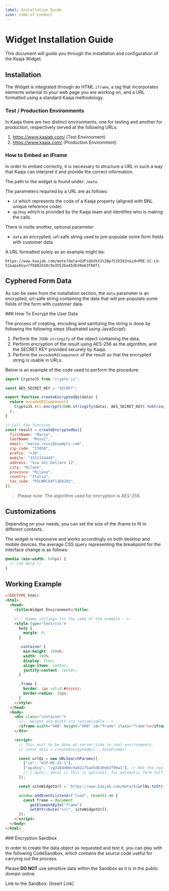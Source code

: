 ```yaml
---
label: Installation Guide
icon: code-of-conduct
---
```


# Widget Installation Guide

This document will guide you through the installation and configuration of the
Kaaja Widget.

## Installation

The Widget is integrated through an HTML `iframe`, a tag that incorporates
elements external to your web page you are working on, and a URL formatted using
a standard Kaaja methodology.

### Test / Production Environments

In Kaaja there are two distinct environments, one for testing and another for
production, respectively served at the following URLs:

1. https://www.kaajab.com/ (Test Environment)
2. https://www.kaaja.com/ (Production Environment)

### How to Embed an iFrame

In order to embed correctly, it is necessary to structure a URL in such a way
that Kaaja can interpret it and provide the correct information.

The path to the widget is found under: `/mate`.

The parameters required by a URL are as follows:

- `id` which represents the code of a Kaaja property (aligned with BNL unique
  reference code).
- `apiKey` which is provided by the Kaaja team and identifies who is making the
  calls.

There is inolte another, optional parameter:

- `data` an encrypted, url-safe string used to pre-populate some form fields
  with customer data.

A URL formatted solely as an example might be:

```
https://www.kaajab.com/mate?data=U2FsdGVkX1%2Bp753VI83n&id=PRE-SC-LU-51&apiKey=7fh802d10c9a3552ba45db30eb3f68f1
```

## Cyphered Form Data

As can be seen from the installation section, the `data` parameter is an
encrypted, url-safe string containing the data that will pre-populate some
fields of the form with customer data.

### How To Encrypt the User Data

The process of creating, encoding and sanitizing the string is done by following
the following steps (illustrated using JavaScript):

1. Perform the `JSON.stringify` of the object containing the data.
2. Perform encryption of the result using AES-256 as the algorithm, and the
   SECRET KEY provided securely by Kaaja.
3. Perform the `encodeURIComponent` of the result so that the encrypted string
   is usable in URLs.

Below is an example of the code used to perform the procedure:

```js
import CryptoJS from "crypto-js";

const AES_SECRET_KEY = "SECRET";

export function createEncryptedQs(data) {
  return encodeURIComponent(
    CryptoJS.AES.encrypt(JSON.stringify(data), AES_SECRET_KEY).toString()
  );
}

// Call the function
const result = createEncryptedQs({
  firstName: "Mario",
  lastName: "Rossi",
  email: "mario.rossi@example.com",
  zip_code: "23058",
  prefix: "+39",
  mobile: "3331334449",
  address: "Via del Dollaro 12",
  city: "Milano",
  province: "Milano",
  country: "Italia",
  tax_code: "PSLMRC94T13B428V",
});
```

> Please note: The algorithm used for encryption is AES-256.

## Customizations

Depending on your needs, you can set the size of the iframe to fit in different
contexts.

The widget is responsive and works accordingly on both desktop and mobile
devices, the average CSS query representing the breakpoint for the interface
change is as follows:

```css
@media (min-width: 640px) {
  /* CSS Here */
}
```

## Working Example

```html
<!DOCTYPE html>
<html>
  <head>
    <title>Widget Environment</title>

    <!-- Dummy stylings for the sake of the example -->
    <style type="text/css">
      body {
        margin: 0;
      }

      .container {
        min-height: 100vh;
        width: 100%;
        display: flex;
        align-items: center;
        justify-content: center;
      }

      .frame {
        border: 1px solid #cccccc;
        border-radius: 16px;
      }
    </style>
  </head>
  <body>
    <div class="container">
      <!-- Height and Width are customizable -->
      <iframe width="400" height="600" id="frame" class="frame"></iframe>
    </div>

    <script>
      // This must to be done at server-side in real environments.
      // const data = createEncryptedQs(...dataFromQs)

      const urlQs = new URLSearchParams([
        ["id", "H2P-MI-25-1"],
        ["apiKey", "vg3184d00c9a8217ba45db30eb3f99w1"], // Not the real API Key.
        // ['data', data] // This is optional, for automatic form fulfill.
      ]);

      const siteWidgetUrl = `https://www.kaajab.com/meta?${urlQs.toString()}`;

      window.addEventListener("load", (event) => {
        const frame = document
          .getElementById("frame")
          .setAttribute("src", siteWidgetUrl);
      });
    </script>
  </body>
</html>
```

### Encryption Sandbox

In order to create the data object as requested and test it, you can play with
the following CodeSandbox, which contains the source code useful for carrying
out the process.

Please **DO NOT** use sensitive data within the Sandbox as it is in the public
domain online.

Link to the Sandbox: [Insert Link]

